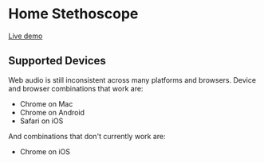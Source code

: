 # Home Stethoscope

[Live demo](https://lichard49.github.io/home-stethoscope/)

## Supported Devices

Web audio is still inconsistent across many platforms and browsers.
Device and browser combinations that work are:

- Chrome on Mac
- Chrome on Android
- Safari on iOS

And combinations that don't currently work are:

- Chrome on iOS